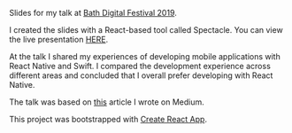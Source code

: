 Slides for my talk at [Bath Digital Festival 2019](https://bathdigitalfestival.co.uk/speakers/-/sam-ollason.html).

I created the slides with a React-based tool called Spectacle. You can view the live presentation [HERE](https://samollason.github.io/bdf-oct-2019-presentation/).

At the talk I shared my experiences of developing mobile applications with React Native and Swift.
I compared the development experience across different areas and concluded that I overall prefer developing
with React Native.

The talk was based on [this](https://medium.com/@sam_ollason/react-native-vs-swift-ios-c144496f1519) article I wrote on Medium.

This project was bootstrapped with [Create React App](https://github.com/facebook/create-react-app).